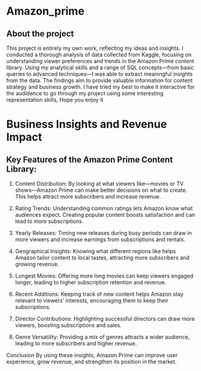 # Amazon_prime
## About the project
This project is entirely my own work, reflecting my ideas and insights. I conducted a thorough analysis of data collected from Kaggle, focusing on understanding viewer preferences and trends in the Amazon Prime content library. Using my analytical skills and a range of SQL concepts—from basic queries to advanced techniques—I was able to extract meaningful insights from the data. The findings aim to provide valuable information for content strategy and business growth. I have tried my best to make it interactive for the audidence to go through my project using some interesting representation skills, Hope you enjoy it

# Business Insights and Revenue Impact

## Key Features of the Amazon Prime Content Library:
1. Content Distribution: By looking at what viewers like—movies or TV shows—Amazon Prime can make better decisions on what to create. This helps attract more subscribers and increase revenue.

2. Rating Trends: Understanding common ratings lets Amazon know what audiences expect. Creating popular content boosts satisfaction and can lead to more subscriptions.

3. Yearly Releases: Timing new releases during busy periods can draw in more viewers and increase earnings from subscriptions and rentals.

4. Geographical Insights: Knowing what different regions like helps Amazon tailor content to local tastes, attracting more subscribers and growing revenue.

5. Longest Movies: Offering more long movies can keep viewers engaged longer, leading to higher subscription retention and revenue.

6. Recent Additions: Keeping track of new content helps Amazon stay relevant to viewers’ interests, encouraging them to keep their subscriptions.

7. Director Contributions: Highlighting successful directors can draw more viewers, boosting subscriptions and sales.

8. Genre Versatility: Providing a mix of genres attracts a wider audience, leading to more subscribers and higher revenue.

Conclusion
By using these insights, Amazon Prime can improve user experience, grow revenue, and strengthen its position in the market.
